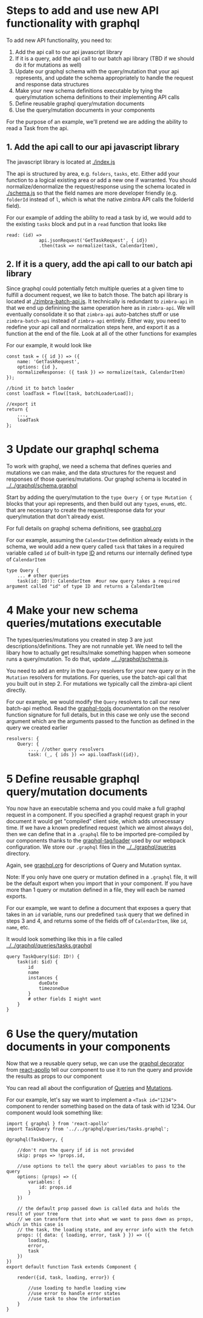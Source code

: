 # Steps to add and use new API functionality with graphql
To add new API functionality, you need to:
1. Add the api call to our api javascript library
2. If it is a query, add the api call to our batch api library (TBD if we should do it for mutations as well)
3. Update our graphql schema with the query/mutation that your api represents, and update the schema appropriately to handle the request and response data structures
4. Make your new schema definitions executable by tying the query/mutation schema definitions to their implementing API calls
5. Define reusable graphql query/mutation documents
6. Use the query/mutation documents in your components

For the purpose of an example, we'll pretend we are adding the ability to read a Task from the api.

## 1. Add the api call to our api javascript library
The javascript library is located at [./index.js](./index.js)

The api is structured by area, e.g. `folders`, `tasks`, etc.  Either add your function to a logical existing area or add a new one if warranted.  You should normalize/denormalize the request/response using the schema located in [./schema.js](./schema.js) so that the field names are more developer friendly (e.g. `folderId` instead of `l`, which is what the native zimbra API calls the folderId field).

For our example of adding the ability to read a task by id, we would add to the existing `tasks` block and put in a `read` function that looks like 
```
read: (id) =>
			api.jsonRequest('GetTaskRequest', { id})
			.then(task => normalize(task, CalendarItem), 
```

## 2. If it is a query, add the api call to our batch api library

Since graphql could potentially fetch multiple queries at a given time to fulfill a document request, we like to batch those.  The batch api library is located at [./zimbra-batch-api.js](./zimbra-batch-api.js).  It technically is redundant to `zimbra-api` in that we end up definining the same operation here as in `zimbra-api`.  We will eventually consolidate it so that `zimbra-api` auto-batches stuff or use `zimbra-batch-api` instead of `zimbra-api` entirely.  Either way, you need to redefine your api call and normalization steps here, and export it as a function at the end of the file.  Look at all of the other functions for examples

For our example, it would look like 
```
const task = ({ id }) => ({
	name: 'GetTaskRequest',
	options: {id },
	normalizeResponse: ({ task }) => normalize(task, CalendarItem)
});

//bind it to batch loader 
const loadTask = flow([task, batchLoaderLoad]);

//export it
return {
	...,
	loadTask
};
```

# 3 Update our graphql schema 
To work with graphql, we need a schema that defines queries and mutations we can make, and the data structures for the request and responses of those queries/mutations.  Our graphql schema is located in [../../graphql/schema.graphql](../../graphql/schema.graphql)

Start by adding the query/mutation to the `type Query {` or `type Mutation {` blocks that your api represents, and then build out any `type`s, `enum`s, etc. that are necessary to create the request/response data for your query/mutation that don't already exist.

For full details on graphql schema definitions, see [graphql.org](http://graphql.org/learn/schema/)

For our example, assuming the `CalendarItem` definition already exists in the schema, we would add a new query called `task` that takes in a required variable called `id` of built-in type [ID](http://graphql.org/learn/schema/#scalar-types) and returns our internally defined type of `CalendarItem`

```
type Query {
	... # other queries
	task(id: ID!): CalendarItem  #our new query takes a required argument called "id" of type ID and returns a CalendarItem
```

# 4 Make your new schema queries/mutations executable
The types/queries/mutations you created in step 3 are just descriptions/definitions.  They are not runnable yet.  We need to tell the libary how to actually get results/make something happen when someone runs a query/mutation. To do that, update [../../graphql/schema.js](../../graphql/schema.js).  

You need to add an entry in the `Query` resolvers for your new query or in the `Mutation` resolvers for mutations.  For queries, use the batch-api call that you built out in step 2.  For mutations we typically call the zimbra-api client directly.

For our example, we would modify the `Query` resolvers to call our new batch-api method.  Read the [graphql-tools](https://www.apollographql.com/docs/graphql-tools/resolvers.html#Resolver-function-signature) documentation on the resolver function signature for full details, but in this case we only use the second argument which are the arguments passed to the function as defined in the query we created earlier

```
resolvers: {
	Query: {
		..., //other query resolvers
		task: (_, { ids }) => api.loadTask({id}), 

```


# 5 Define reusable graphql query/mutation documents
You now have an executable schema and you could make a full graphql request in a component.  If you specified a graphql request graph in your document it would get "compiled" client side, which adds unnecessary time.  If we have a known predefined request (which we almost always do), then we can define that in a `.graphql` file to be imported pre-compiled by our components thanks to the [graphql-tag/loader](https://github.com/apollographql/graphql-tag#webpack-preprocessing-with-graphql-tagloader) used by our webpack configuration.  We store our `.graphql` files in the [../../graphql/queries](../../graphql/queries) directory.

Again, see [graphql.org](http://graphql.org/learn/queries/) for descriptions of Query and Mutation syntax.  

Note: If you only have one query or mutation defined in a `.graphql` file, it will be the default export when you import that in your component.  If you have more than 1 query or mutation defined in a file, they will each be named exports.

For our example, we want to define a document that exposes a query that takes in an `id` variable, runs our predefined `task` query that we defined in steps 3 and 4, and returns some of the fields off of `CalendarItem`, like `id`, `name`, etc.

It would look something like this in a file called [../../graphql/queries/tasks.graphql](../../graphql/queries/tasks.graphql)
```
query TaskQuery($id: ID!) {
    task(id: $id) {
		id
		name
		instances {
			dueDate
			timezoneDue
		}
		# other fields I might want
    }
}
```

# 6 Use the query/mutation documents in your components
Now that we a reusable query setup, we can use the [graphql decorator](https://www.apollographql.com/docs/react/basics/setup.html#graphql) from [react-apollo](https://www.apollographql.com/docs/react/) tell our component to use it to run the query and provide the results as props to our component

You can read all about the configuration of [Queries](https://www.apollographql.com/docs/react/basics/queries.html) and [Mutations](https://www.apollographql.com/docs/react/basics/mutations.html).

For our example, let's say we want to implement a `<Task id="1234">` component to render something based on the data of task with id 1234.  Our component would look something like:

```
import { graphql } from 'react-apollo'
import TaskQuery from '../../graphql/queries/tasks.graphql';

@graphql(TaskQuery, {

	//don't run the query if id is not provided
	skip: props => !props.id,   

	//use options to tell the query about variables to pass to the query
	options: (props) => ({
		variables: {
			id: props.id
		}
	})

	// the default prop passed down is called data and holds the result of your tree
	// we can transform that into what we want to pass down as props, which in this case is
	// the task, the loading state, and any error info with the fetch
	props: ({ data: { loading, error, task } }) => ({   
		loading,
		error,
		task
	})
})
export default function Task extends Component {

	render({id, task, loading, error}) {
		
		//use loading to handle loading view
		//use error to handle error states
		//use task to show the information
	}
}

```

